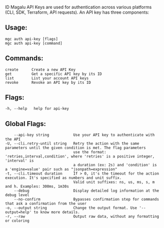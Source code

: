 ID Magalu API Keys are used for authentication across various platforms (CLI, SDK, Terraform, API requests). An API key has three components:

## Usage:
```
mgc auth api-key [flags]
mgc auth api-key [command]
```

## Commands:
```
create      Create a new API Key
get         Get a specific API key by its ID
list        List your account API keys
revoke      Revoke an API key by its ID

```

## Flags:
```
-h, --help   help for api-key

```

## Global Flags:
```
    --api-key string           Use your API key to authenticate with the API
-U, --cli.retry-until string   Retry the action with the same parameters until the given condition is met. The flag parameters
                               use the format: 'retries,interval,condition', where 'retries' is a positive integer, 'interval' is
                               a duration (ex: 2s) and 'condition' is a 'engine=value' pair such as "jsonpath=expression"
-t, --cli.timeout duration     If > 0, it's the timeout for the action execution. It's specified as numbers and unit suffix.
                               Valid unit suffixes: ns, us, ms, s, m and h. Examples: 300ms, 1m30s
    --debug                    Display detailed log information at the debug level
    --no-confirm               Bypasses confirmation step for commands that ask a confirmation from the user
-o, --output string            Change the output format. Use '--output=help' to know more details.
-r, --raw                      Output raw data, without any formatting or coloring

```


